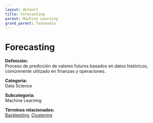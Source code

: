 ```yaml
---
layout: default
title: Forecasting
parent: Machine Learning
grand_parent: Taxonomía
---
```


# Forecasting

**Definición:**  
Proceso de predicción de valores futuros basados en datos históricos, comúnmente utilizado en finanzas y operaciones.

**Categoría:**  
Data Science

**Subcategoría:**  
Machine Learning

**Términos relacionados:**  
[Backtesting](https://maleniski.github.io/diccionario-angl-tec-mx/docs/taxonomia/data-science/machine-learning/backtesting.html), [Clustering](https://maleniski.github.io/diccionario-angl-tec-mx/docs/taxonomia/data-science/machine-learning/clustering.html)
